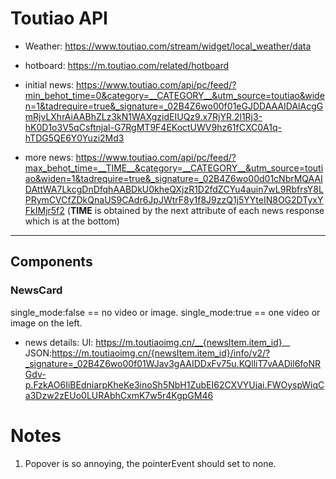 # Toutiao API

- Weather: https://www.toutiao.com/stream/widget/local_weather/data
- hotboard: https://m.toutiao.com/related/hotboard
- initial news: https://www.toutiao.com/api/pc/feed/?min_behot_time=0&category=__CATEGORY__&utm_source=toutiao&widen=1&tadrequire=true&_signature=_02B4Z6wo00f01eGJDDAAAIDAlAcgGmRjvLXhrAiAABhZLz3kN1WAXgzidEIUQz9.x7RjYR.2l1Rj3-hK0D1o3V5qCsftnjal-G7RgMT9F4EKoctUWV9hz61fCXC0A1q-hTDG5QE6Y0Yuzi2Md3

- more news: https://www.toutiao.com/api/pc/feed/?max_behot_time=__TIME__&category=__CATEGORY__&utm_source=toutiao&widen=1&tadrequire=true&_signature=_02B4Z6wo00d01cNbrMQAAIDAttWA7LkcgDnDfqhAABDkU0kheQXjzR1D2fdZCYu4auin7wL9RbfrsY8LPRymCVCfZDkQnaUS9CAdr6JpJWtrF8y1f8J9zzQ1j5YYteIN8OG2DTyxYFkIMjr5f2 (**TIME** is obtained by the next attribute of each news response which is at the bottom)

---

## Components

### NewsCard

single_mode:false == no video or image.
single_mode:true == one video or image on the left.

- news details:
  UI: https://m.toutiaoimg.cn/__{newsItem.item_id}__
  JSON:https://m.toutiaoimg.cn/{newsItem.item_id}/info/v2/?_signature=_02B4Z6wo00f01WJav3gAAIDDxFv75u.KQlliT7vAADil6foNRGdv-p.FzkAO6IiBEdniarpKheKe3inoSh5NbH1ZubEI62CXVYUjai.FWOyspWiqCa3Dzw2zEUo0LURAbhCxmK7w5r4KgpGM46

# Notes

1. Popover is so annoying, the pointerEvent should set to none.
